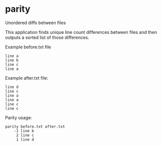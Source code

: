 # parity
Unordered diffs between files

This application finds unique line count differences between files and then outputs a sorted list of those differences.

Example before.txt file
```
line a
line b
line c
line a
```

Example after.txt file:
```
line d
line c
line a
line a
line c
line c
```

Parity usage:
```
parity before.txt after.txt
    -1 line b
     2 line c
     1 line d
```
